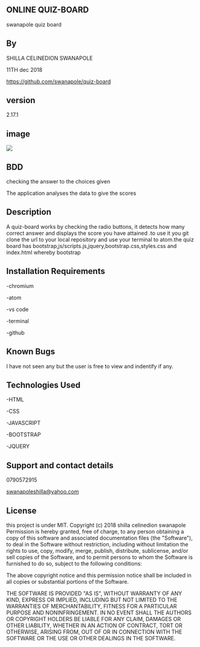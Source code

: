 ## ONLINE QUIZ-BOARD
swanapole quiz board

## By
SHILLA CELINEDION SWANAPOLE

11TH dec 2018

https://github.com/swanapole/quiz-board

## version
2.17.1

## image
<img src="https://cdn4.wpbeginner.com/wp-content/uploads/2014/06/quiz-demo.png">


## BDD
checking the answer to the choices given

The application analyses the data to give the scores

## Description
A quiz-board works by checking the radio buttons, it detects how many correct answer and displays the score you have attained .to use it you git clone the url to your local repository and use your terminal to atom.the quiz board has bootstrap,js/scripts.js,jquery,bootstrap.css,styles.css and index.html whereby bootstrap

## Installation Requirements

-chromium

-atom

-vs code

-terminal

-github

## Known Bugs 

I have not seen any but the user is free to view and indentify if any.

## Technologies Used
-HTML

-CSS

-JAVASCRIPT

-BOOTSTRAP

-JQUERY

## Support and contact details
0790572915

swanapoleshilla@yahoo.com

## License

this project is under MIT. Copyright (c) 2018 shilla celinedion swanapole 
Permission is hereby granted, free of charge, to any person obtaining a copy of this software and associated documentation files (the "Software"), to deal in the Software without restriction, including without limitation the rights to use, copy, modify, merge, publish, distribute, sublicense, and/or sell copies of the Software, and to permit persons to whom the Software is furnished to do so, subject to the following conditions:

The above copyright notice and this permission notice shall be included in all copies or substantial portions of the Software.

THE SOFTWARE IS PROVIDED "AS IS", WITHOUT WARRANTY OF ANY KIND, EXPRESS OR IMPLIED, INCLUDING BUT NOT LIMITED TO THE WARRANTIES OF MERCHANTABILITY, FITNESS FOR A PARTICULAR PURPOSE AND NONINFRINGEMENT. IN NO EVENT SHALL THE AUTHORS OR COPYRIGHT HOLDERS BE LIABLE FOR ANY CLAIM, DAMAGES OR OTHER LIABILITY, WHETHER IN AN ACTION OF CONTRACT, TORT OR OTHERWISE, ARISING FROM, OUT OF OR IN CONNECTION WITH THE SOFTWARE OR THE USE OR OTHER DEALINGS IN THE SOFTWARE.

